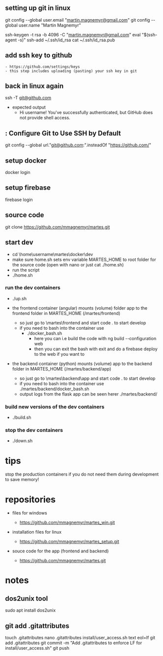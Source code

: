 ## setting up git in linux

git config --global user.email "martin.magnemyr@gmail.com"
git config --global user.name "Martin Magnemyr"

ssh-keygen -t rsa -b 4096 -C "martin.magnemyr@gmail.com"
eval "$(ssh-agent -s)"
ssh-add ~/.ssh/id_rsa
cat ~/.ssh/id_rsa.pub

## add ssh key to github
    - https://github.com/settings/keys
    - this step includes uploading (pasting) your ssh key in git 

## back in linux again
ssh -T git@github.com

- expected output
    - Hi username! You've successfully authenticated, but GitHub does not provide shell access.


## : Configure Git to Use SSH by Default
git config --global url."git@github.com:".insteadOf "https://github.com/"


## setup docker
docker login

## setup firebase
firebase login

## source code
git clone https://github.com/mmagnemyr/martes.git

## start dev
- cd \home\username\martes\docker\dev
- make sure home.sh sets env variable MARTES_HOME to root folder for the source code (open with nano or just cat ./home.sh)
- run the script
-   ./home.sh

### run the dev containers
- ./up.sh
- the frontend container (angular) mounts (volume) folder app to the frontend folder in MARTES_HOME (/martes/frontend)
    - so just go to \martes\frontend and start code . to start develop
    - if you need to bash into the container use
        - ./docker_bash.sh
            - here you can i.e build the code with ng build --configuration web
            - then you can exit the bash with exit and do a firebase deploy to the web if you want to

- the backend container (python) mounts (volume) app to the backend folder in MARTES_HOME (/martes/backend/app)
    - so just go to \martes\backend\app and start code . to start develop
    - if you need to bash into the container use ./martes/backend/docker_bash.sh
    - output logs from the flask app can be seen herer ./martes/backend/

### build new versions of the dev containers
- ./build.sh

### stop the dev containers
- ./down.sh


# tips
stop the production containers if you do not need them during development to save memory!


# repositories
 - files for windows 
    - https://github.com/mmagnemyr/martes_win.git
 
 - installation files for linux
    - https://github.com/mmagnemyr/martes_setup.git
 
 - souce code for the app (frontend and backend)
    - https://github.com/mmagnemyr/martes.git


# notes
## dos2unix tool
sudo apt install dos2unix

## git add .gitattributes
touch .gitattributes
nano .gitattributes
    install/user_access.sh text eol=lf
git add .gitattributes
git commit -m "Add .gitattributes to enforce LF for install/user_access.sh"
git push
